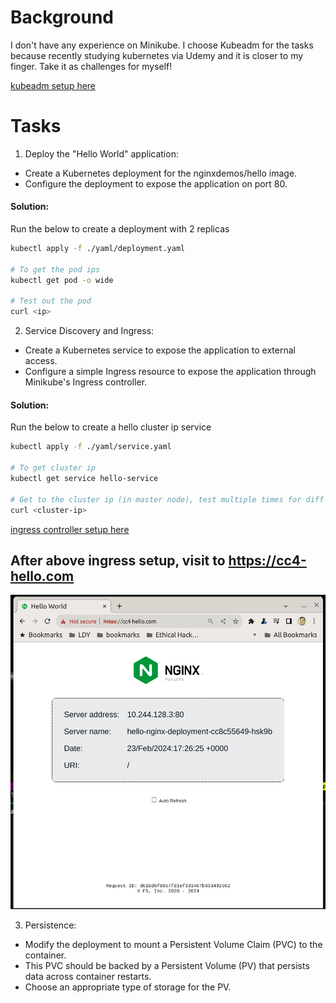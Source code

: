 # Background

I don't have any experience on Minikube.
I choose Kubeadm for the tasks because recently studying kubernetes via Udemy and it is closer to my finger. Take it as challenges for myself!

[kubeadm setup here](kubeadm/setup.md)

# Tasks

1. Deploy the "Hello World" application:

- Create a Kubernetes deployment for the nginxdemos/hello image.
- Configure the deployment to expose the application on port 80.

#### Solution:

Run the below to create a deployment with 2 replicas

```bash
kubectl apply -f ./yaml/deployment.yaml

# To get the pod ips
kubectl get pod -o wide

# Test out the pod
curl <ip>
```

2. Service Discovery and Ingress:

- Create a Kubernetes service to expose the application to external access.
- Configure a simple Ingress resource to expose the application through Minikube's Ingress controller.

#### Solution:

Run the below to create a hello cluster ip service

```bash
kubectl apply -f ./yaml/service.yaml

# To get cluster ip
kubectl get service hello-service

# Get to the cluster ip (in master node), test multiple times for diff ips returning
curl <cluster-ip>
```

[ingress controller setup here](ingress/setup.md)

## After above ingress setup, visit to https://cc4-hello.com

![image](image-2.png)

3. Persistence:

- Modify the deployment to mount a Persistent Volume Claim (PVC) to the container.
- This PVC should be backed by a Persistent Volume (PV) that persists data across container restarts.
- Choose an appropriate type of storage for the PV.
